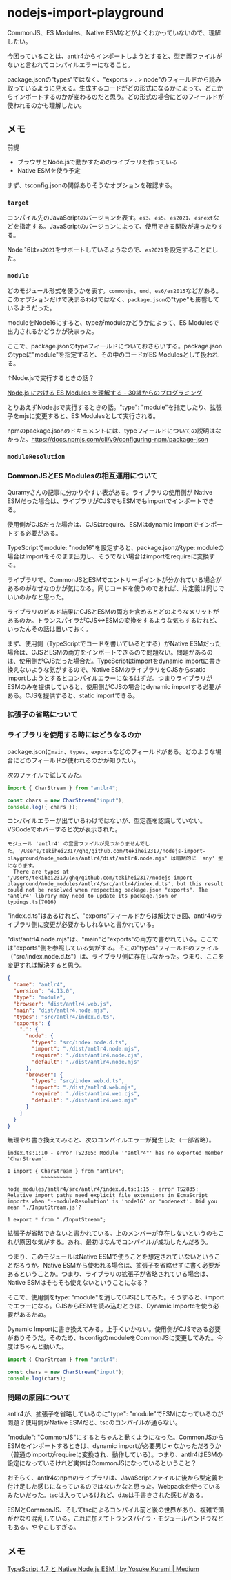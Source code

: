 # nodejs-import-playground

CommonJS、ES Modules、Native ESMなどがよくわかっていないので、理解したい。

今困っていることは、antlr4からインポートしようとすると、型定義ファイルがないと言われてコンパイルエラーになること。

package.jsonの"types"ではなく、"exports > . > node"のフィールドから読み取っているように見える。生成するコードがどの形式になるかによって、どこからインポートするのかが変わるのだと思う。どの形式の場合にどのフィールドが使われるのかも理解したい。

## メモ

前提

- ブラウザとNode.jsで動かすためのライブラリを作っている
- Native ESMを使う予定

まず、tsconfig.jsonの関係ありそうなオプションを確認する。

### `target`

コンパイル先のJavaScriptのバージョンを表す。`es3`、`es5`、`es2021`、`esnext`などを指定する。JavaScriptのバージョンによって、使用できる関数が違ったりする。

Node 16は`es2021`をサポートしているようなので、`es2021`を設定することにした。

### `module`

どのモジュール形式を使うかを表す。`commonjs`、`umd`、`es6/es2015`などがある。このオプションだけで決まるわけではなく、`package.json`の"type"も影響しているようだった。

moduleをNode16にすると、typeがmoduleかどうかによって、ES Modulesで出力されるかどうかが決まった。

ここで、package.jsonのtypeフィールドについておさらいする。package.jsonのtypeに"module"を指定すると、その中のコードがES Modulesとして扱われる。

↑Node.jsで実行するときの話？

[Node.js における ES Modules を理解する - 30歳からのプログラミング](https://numb86-tech.hatenablog.com/entry/2020/08/07/091142)

とりあえずNode.jsで実行するときの話。"type": "module"を指定したり、拡張子をmjsに変更すると、ES Modulesとして実行される。

npmのpackage.jsonのドキュメントには、typeフィールドについての説明はなかった。https://docs.npmjs.com/cli/v9/configuring-npm/package-json

### `moduleResolution`

### CommonJSとES Modulesの相互運用について

Quramyさんの記事に分かりやすい表がある。ライブラリの使用側が Native ESMだった場合は、ライブラリがCJSでもESMでもimportでインポートできる。

使用側がCJSだった場合は、CJSはrequire、ESMはdynamic importでインポートする必要がある。

TypeScriptでmodule: "node16"を設定すると、package.jsonがtype: moduleの場合はimportをそのまま出力し、そうでない場合はimportをrequireに変換する。

ライブラリで、CommonJSとESMでエントリーポイントが分かれている場合があるのがなぜなのかが気になる。同じコードを使うのであれば、片定義は同じでいいのかなと思った。

ライブラリのビルド結果にCJSとESMの両方を含めるとどのようなメリットがあるのか。トランスパイラがCJS<->ESMの変換をするような気もするけれど、いったんその話は置いておく。

まず、使用側（TypeScriptでコードを書いているとする）がNative ESMだった場合は、CJSとESMの両方をインポートできるので問題ない。問題があるのは、使用側がCJSだった場合だ。TypeScriptはimportをdynamic importに書き換えないような気がするので、Native ESMのライブラリをCJSからstatic importしようとするとコンパイルエラーになるはずだ。つまりライブラリがESMのみを提供していると、使用側がCJSの場合にdynamic importする必要がある。CJSを提供すると、static importできる。

### 拡張子の省略について

### ライブラリを使用する時にはどうなるのか

package.jsonに`main`、`types`、`exports`などのフィールドがある。どのような場合にどのフィールドが使われるのかが知りたい。

次のファイルで試してみた。

```ts
import { CharStream } from "antlr4";

const chars = new CharStream("input");
console.log({ chars });
```
コンパイルエラーが出ているわけではないが、型定義を認識していない。VSCodeでホバーすると次が表示された。

```text
モジュール 'antlr4' の宣言ファイルが見つかりませんでした。'/Users/tekihei2317/ghq/github.com/tekihei2317/nodejs-import-playground/node_modules/antlr4/dist/antlr4.node.mjs' は暗黙的に 'any' 型になります。
  There are types at '/Users/tekihei2317/ghq/github.com/tekihei2317/nodejs-import-playground/node_modules/antlr4/src/antlr4/index.d.ts', but this result could not be resolved when respecting package.json "exports". The 'antlr4' library may need to update its package.json or typings.ts(7016)
```

"index.d.ts"はあるけれど、"exports"フィールドからは解決でき図、antlr4のライブラリ側に変更が必要かもしれないと書かれている。

"dist/antrl4.node.mjs"は、"main"と"exports"の両方で書かれている。ここでは"exports"側を参照している気がする。そこの"types"フィールドのファイル（"src/index.node.d.ts"）は、ライブラリ側に存在しなかった。つまり、ここを変更すれば解決すると思う。

```json
{
  "name": "antlr4",
  "version": "4.13.0",
  "type": "module",
  "browser": "dist/antlr4.web.js",
  "main": "dist/antlr4.node.mjs",
  "types": "src/antlr4/index.d.ts",
  "exports": {
    ".": {
      "node": {
        "types": "src/index.node.d.ts",
        "import": "./dist/antlr4.node.mjs",
        "require": "./dist/antlr4.node.cjs",
        "default": "./dist/antlr4.node.mjs"
      },
      "browser": {
        "types": "src/index.web.d.ts",
        "import": "./dist/antlr4.web.mjs",
        "require": "./dist/antlr4.web.cjs",
        "default": "./dist/antlr4.web.mjs"
      }
    }
  }
}
```

無理やり書き換えてみると、次のコンパイルエラーが発生した（一部省略）。

```tsc
index.ts:1:10 - error TS2305: Module '"antlr4"' has no exported member 'CharStream'.

1 import { CharStream } from "antlr4";
           ~~~~~~~~~~

node_modules/antlr4/src/antlr4/index.d.ts:1:15 - error TS2835: Relative import paths need explicit file extensions in EcmaScript imports when '--moduleResolution' is 'node16' or 'nodenext'. Did you mean './InputStream.js'?

1 export * from "./InputStream";
```

拡張子が省略できないと書かれている。上のメンバーが存在しないというのもこれが原因な気がする。あれ、最初はなんでコンパイルが成功したんだろう。

つまり、このモジュールはNative ESMで使うことを想定されていないということだろうか。Native ESMから使われる場合は、拡張子を省略せずに書く必要があるということか。つまり、ライブラリの拡張子が省略されている場合は、Native ESMはそもそも使えないということになる？

そこで、使用側をtype: "module"を消してCJSにしてみた。そうすると、importでエラーになる。CJSからESMを読み込むときは、Dynamic Importcを使う必要があるため。

Dynamic Importに書き換えてみる。上手くいかない。使用側がCJSである必要がありそうだ。そのため、tsconfigのmoduleをCommonJSに変更してみた。今度はちゃんと動いた。

```ts
import { CharStream } from "antlr4";

const chars = new CharStream("input");
console.log(chars);
```

### 問題の原因について

antlr4が、拡張子を省略しているのに"type": "module"でESMになっているのが問題？使用側がNative ESMだと、tscのコンパイルが通らない。

"module": "CommonJS"にするとちゃんと動くようになった。CommonJSからESMをインポートするときは、dynamic importが必要男じゃなかっただろうか（普通のimportがrequireに変換され、動作している）。つまり、antlr4はESMの設定になっているけれど実体はCommonJSになっているということ？

おそらく、antlr4のnpmのライブラリは、JavaScriptファイルに後から型定義を付け足した感じになっているのではないかなと思った。Webpackを使っているみたいだった。tscは入っているけれど、d.tsは手書きされた感じがある。

ESMとCommonJS、そしてtscによるコンパイル前と後の世界があり、複雑で頭がかなり混乱している。これに加えてトランスパイラ・モジュールバンドラなどもある。ややこしすぎる。

## メモ

[TypeScript 4.7 と Native Node.js ESM | by Yosuke Kurami | Medium](https://quramy.medium.com/typescript-4-7-%E3%81%A8-native-node-js-esm-189753a19ba8)
